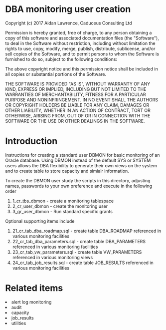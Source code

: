 <H1>DBA monitoring user creation</H1> 

Copyright (c) 2017 Aidan Lawrence, Caduceus Consulting Ltd

Permission is hereby granted, free of charge, to any person obtaining a copy of this software and associated documentation files (the "Software"), to deal in the Software without restriction, including without limitation the rights to use, copy, modify, merge, publish, distribute, sublicense, and/or sell copies of the Software, and to permit persons to whom the Software is furnished to do so, subject to the following conditions:

The above copyright notice and this permission notice shall be included in all copies or substantial portions of the Software.

THE SOFTWARE IS PROVIDED "AS IS", WITHOUT WARRANTY OF ANY KIND, EXPRESS OR IMPLIED, INCLUDING BUT NOT LIMITED TO THE WARRANTIES OF MERCHANTABILITY, FITNESS FOR A PARTICULAR PURPOSE AND NONINFRINGEMENT. IN NO EVENT SHALL THE AUTHORS OR COPYRIGHT HOLDERS BE LIABLE FOR ANY CLAIM, DAMAGES OR OTHER LIABILITY, WHETHER IN AN ACTION OF CONTRACT, TORT OR OTHERWISE, ARISING FROM, OUT OF OR IN CONNECTION WITH THE SOFTWARE OR THE USE OR OTHER DEALINGS IN THE SOFTWARE.

<H1>Introduction</H1>

Instructions for creating a standard user DBMON for basic monitoring of an Oracle database. Using DBMON instead of the default SYS or SYSTEM users allows the DBA flexibility to generate their own views on the system and to create table to store capacity and simialr information. 

To create the DBMON user study the scripts in this directory, adjusting names, passwords to your own preference and execute in the following order 

<ol>
<li>1_cr_tbs_dbmon - create a monitoring tablespace</li> 
<li>2_cr_user_dbmon - create the monitoring user</li> 
<li>3_gr_user_dbmon - Run standard specific grants</li> 
</ol>

Optional supporting items include 

<ol>
<li>21_cr_tab_dba_roadmap.sql    - create table DBA_ROADMAP referenced in various monitoring facilities</li>
<li>22_cr_tab_dba_parameters.sql - create table DBA_PARAMETERS referenced in various monitoring facilities</li>
<li>23_cr_tab_vw_parameters.sql  - create table VW_PARAMETERS referenced in various monitoring views</li>
<li>24_cr_tab_job_results.sql    - create table JOB_RESULTS referenced in various monitoring facilities</li>
</ol>

<H1>Related items</H1> 

</ul>
<li>alert log monitoring</li> 
<li>audit</li>
<li>capacity</li> 
<li>job_results</li> 
<li>utilities</li> 
</ul>
